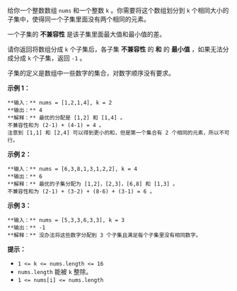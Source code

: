 给你一个整数数组 `nums`​​​ 和一个整数 `k` 。你需要将这个数组划分到 `k` 个相同大小的子集中，使得同一个子集里面没有两个相同的元素。

一个子集的 **不兼容性** 是该子集里面最大值和最小值的差。

请你返回将数组分成 `k` 个子集后，各子集 **不兼容性** 的 **和** 的 **最小值** ，如果无法分成分成 `k` 个子集，返回 `-1` 。

子集的定义是数组中一些数字的集合，对数字顺序没有要求。

**示例 1：**

    
    
    **输入：** nums = [1,2,1,4], k = 2
    **输出：** 4
    **解释：** 最优的分配是 [1,2] 和 [1,4] 。
    不兼容性和为 (2-1) + (4-1) = 4 。
    注意到 [1,1] 和 [2,4] 可以得到更小的和，但是第一个集合有 2 个相同的元素，所以不可行。

**示例 2：**

    
    
    **输入：** nums = [6,3,8,1,3,1,2,2], k = 4
    **输出：** 6
    **解释：** 最优的子集分配为 [1,2]，[2,3]，[6,8] 和 [1,3] 。
    不兼容性和为 (2-1) + (3-2) + (8-6) + (3-1) = 6 。
    

**示例 3：**

    
    
    **输入：** nums = [5,3,3,6,3,3], k = 3
    **输出：** -1
    **解释：** 没办法将这些数字分配到 3 个子集且满足每个子集里没有相同数字。
    

**提示：**

  * `1 <= k <= nums.length <= 16`
  * `nums.length` 能被 `k` 整除。
  * `1 <= nums[i] <= nums.length`

